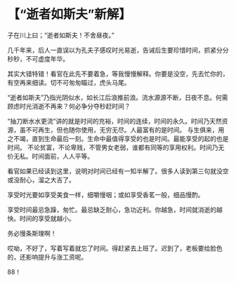 # 【“逝者如斯夫”新解】

子在川上曰；“逝者如斯夫！不舍昼夜。”

几千年来，后人一直误以为孔夫子感叹时光易逝，告诫后生要珍惜时间，抓紧分分秒秒，不可虚度年华。

其实大错特错！看官在此先不要着急，等我慢慢解释。你要是没空，先去忙你的，有空再来细读。切不可匆匆瞄过，虎头马尾。

“逝者如斯夫”乃指光阴似水，如长江后浪推前浪。流水源源不断，日夜不息。何需顾虑时光消逝不再来？何必争分夺秒赶时间？

“抽刀断水水更流”讲的就是时间的充裕，时间的连续，时间的永久。时间乃天然资源，虽不可再生，但也随你使用，无穷无尽。人最富有的是时间。
与生俱来，用之不竭，直到生命最后一刻。生命中最值得享受的也是时间。最能享受的起的也是时间。
不论贫富，不论卑贱，不管男女老弱，谁都有同等的享用权利。时间乃无价无私。时间面前，人人平等。

看官如果已经读到这里，说明对时间已经有一知半解了。很多人读到第三句就没空或没耐心，溜之大吉了。

享受时光要如享受美食一样，细嚼慢咽；或如享受香茗一般，细品慢酌。

享受时间最忌急躁，匆忙。最忌缺乏耐心，急功近利。你越急，时间就消逝的越快。时间的享受就越小。

务必慢条斯理啊！

哎呦，不好了，写着写着就忘了时间。得赶紧去上班了。迟到了，老板要给脸色的，还影响提升与涨工资呢。

88！

